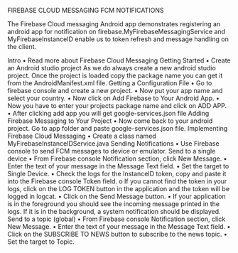 FIREBASE CLOUD MESSAGING FCM NOTIFICATIONS

The Firebase Cloud messaging Android app demonstrates registering an android app for notification on firebase.MyFirebaseMessagingService and MyFirebaseInstanceID enable us to token refresh and message handling on the client.

Intro
•	Read more about Firebase Cloud Messaging
Getting Started
•	Create an Android studio project
As we do always create a new android studio project. Once the project is loaded copy the package name you can get it from the AndroidManifest.xml file.
Getting a Configuration File
•	Go to firebase console and create a new project.
•	Now put your app name and select your country.
•	Now click on Add Firebase to Your Android App.
•	Now you have to enter your projects package name and click on ADD APP.
•	After clicking add app you will get google-services.json file
Adding Firebase Messaging to Your Project
•	Now come back to your android project. Go to app folder and paste google-services.json file.
Implementing Firebase Cloud Messaging
•	Create a class named  MyFirebaseInstanceIDService.java 
Sending Notifications
•	Use Firebase console to send FCM messages to device or emulator.
Send to a single device
•	From Firebase console Notification section, click New Message.
•	Enter the text of your message in the Message Text field.
•	Set the target to Single Device.
•	Check the logs for the InstanceID token, copy and paste it into the Firebase console Token field.
o	If you cannot find the token in your logs, click on the LOG TOKEN button in the application and the token will be logged in logcat.
•	Click on the Send Message button.
•	If your application is in the foreground you should see the incoming message printed in the logs. If it is in the background, a system notification should be displayed.
Send to a topic (global)
•	From Firebase console Notification section, click New Message.
•	Enter the text of your message in the Message Text field.
•	Click on the SUBSCRIBE TO NEWS button to subscribe to the news topic.
•	Set the target to Topic.





